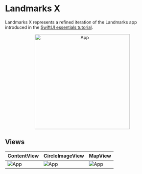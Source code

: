 #  Landmarks X

Landmarks X represents a refined iteration of the Landmarks app introduced in the [SwiftUI essentials tutorial](https://developer.apple.com/tutorials/swiftui#swiftui-essentials).

<p align="center">
    <img align="center" src="https://github.com/jaroshevskii/landmarksx/assets/72662383/7fe473fa-d1eb-4531-a53a-58237627a182" alt="App" width="310px">
</p>

## Views

| ContentView | CircleImageView | MapView |
| - | - | - |
| ![App](https://github.com/jaroshevskii/landmarks/assets/72662383/405f1bcf-d06c-4ecf-97bb-22e13c50bfe7) | ![App](https://github.com/jaroshevskii/landmarks/assets/72662383/dc025903-f8ec-4f1e-8116-f4cca8822113) | ![App](https://github.com/jaroshevskii/landmarks/assets/72662383/a55da102-14a0-462c-8f81-e3381ec89662) |
